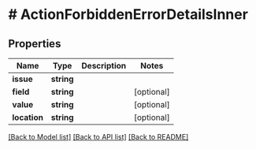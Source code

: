 # # ActionForbiddenErrorDetailsInner

## Properties

| Name         | Type       | Description | Notes      |
| ------------ | ---------- | ----------- | ---------- |
| **issue**    | **string** |             |
| **field**    | **string** |             | [optional] |
| **value**    | **string** |             | [optional] |
| **location** | **string** |             | [optional] |

[[Back to Model list]](../../README.md#models) [[Back to API list]](../../README.md#endpoints) [[Back to README]](../../README.md)
